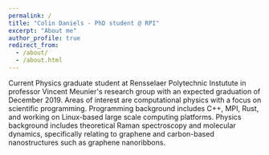 ```yaml
---
permalink: /
title: "Colin Daniels - PhD student @ RPI"
excerpt: "About me"
author_profile: true
redirect_from: 
  - /about/
  - /about.html
---
```


Current Physics graduate student at Rensselaer Polytechnic Instutute in professor Vincent Meunier's research group with an expected graduation of December 2019. Areas of interest are computational physics with a focus on scientific programming. Programming background includes C++, MPI, Rust, and working on Linux-based large scale computing platforms. Physics background includes theoretical Raman spectroscopy and molecular dynamics, specifically relating to graphene and carbon-based nanostructures such as graphene nanoribbons.
